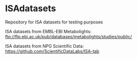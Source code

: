 # ISAdatasets

Repository for ISA datasets for testing purposes

ISA datasets from EMBL-EBI Metabolights:
ftp://ftp.ebi.ac.uk/pub/databases/metabolights/studies/public/

ISA datasets from NPG Scientific Data:
https://github.com/ScientificDataLabs/ISA-tab
